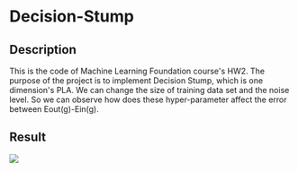# Decision-Stump

## Description
This is the code of Machine Learning Foundation course's HW2.
The purpose of the project is to implement Decision Stump, which is one dimension's PLA.
We can change the size of training data set and the noise level.
So we can observe how does these hyper-parameter affect the error between Eout(g)-Ein(g).

## Result
![](https://i.imgur.com/qBkPMSV.png)
